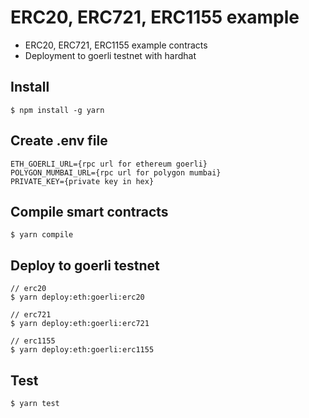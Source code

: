 # ERC20, ERC721, ERC1155 example

- ERC20, ERC721, ERC1155 example contracts
- Deployment to goerli testnet with hardhat

## Install

```
$ npm install -g yarn
```

## Create .env file

```
ETH_GOERLI_URL={rpc url for ethereum goerli}
POLYGON_MUMBAI_URL={rpc url for polygon mumbai}
PRIVATE_KEY={private key in hex}
```

## Compile smart contracts

```
$ yarn compile
```

## Deploy to goerli testnet

```
// erc20
$ yarn deploy:eth:goerli:erc20

// erc721
$ yarn deploy:eth:goerli:erc721

// erc1155
$ yarn deploy:eth:goerli:erc1155
```

## Test

```
$ yarn test
```
